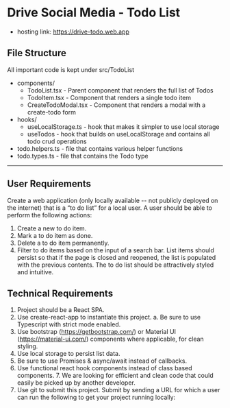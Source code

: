 # Drive Social Media - Todo List

- hosting link: https://drive-todo.web.app

## File Structure

All important code is kept under src/TodoList

- components/
  - TodoList.tsx - Parent component that renders the full list of Todos
  - TodoItem.tsx - Component that renders a single todo item
  - CreateTodoModal.tsx - Component that renders a modal with a create-todo form
- hooks/
  - useLocalStorage.ts - hook that makes it simpler to use local storage
  - useTodos - hook that builds on useLocalStorage and contains all todo crud operations
- todo.helpers.ts - file that contains various helper functions
- todo.types.ts - file that contains the Todo type

---

## User Requirements

Create a web application (only locally available -- not publicly deployed on the internet) that is a “to do list” for a local user. A user should be able to perform the following actions:

1. Create a new to do item.
2. Mark a to do item as done.
3. Delete a to do item permanently.
4. Filter to do items based on the input of a search bar. List items should persist so that if the page is closed and reopened, the list is populated with the previous contents. The to do list should be attractively styled and intuitive.

## Technical Requirements

1. Project should be a React SPA.
2. Use create-react-app to instantiate this project. a. Be sure to use Typescript with strict mode enabled.
3. Use bootstrap (https://getbootstrap.com/) or Material UI (https://material-ui.com/) components where applicable, for clean styling.
4. Use local storage to persist list data.
5. Be sure to use Promises & async/await instead of callbacks.
6. Use functional react hook components instead of class based components. 7. We are looking for efficient and clean code that could easily be picked up by another developer.
7. Use git to submit this project. Submit by sending a URL for which a user can run the following to get your project running locally:
